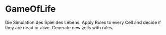 # GameOfLife
Die Simulation des Spiel des Lebens. 
Apply Rules to every Cell and decide if they are dead or alive.
Generate new zells with rules.
